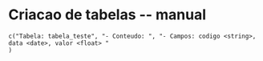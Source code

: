 # Criacao de tabelas -- manual

    c("Tabela: tabela_teste", "- Conteudo: ", "- Campos: codigo <string>, data <date>, valor <float> "
    )

